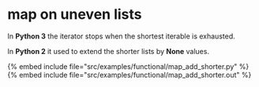# map on uneven lists

In **Python 3** the iterator stops when the shortest iterable is exhausted.

In **Python 2** it used to extend the shorter lists by **None** values.

{% embed include file="src/examples/functional/map_add_shorter.py" %}
{% embed include file="src/examples/functional/map_add_shorter.out" %}



